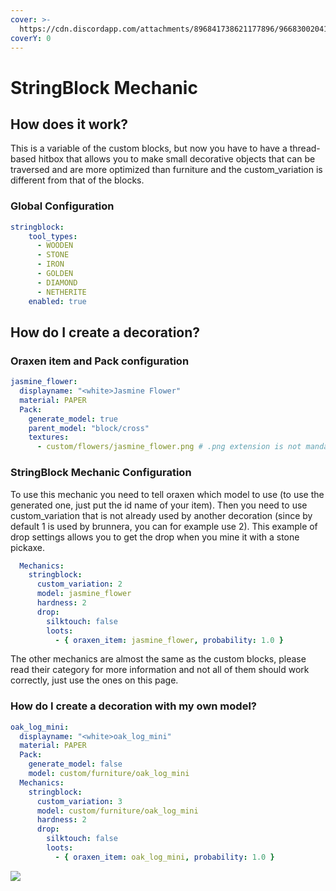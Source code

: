 ```yaml
---
cover: >-
  https://cdn.discordapp.com/attachments/896841738621177896/966830020419014666/unknown.png
coverY: 0
---
```


# StringBlock Mechanic

## How does it work?

This is a variable of the custom blocks, but now you have to have a thread-based hitbox that allows you to make small decorative objects that can be traversed and are more optimized than furniture and the custom\_variation is different from that of the blocks.

### Global Configuration

```yaml
stringblock:
    tool_types:
      - WOODEN
      - STONE
      - IRON
      - GOLDEN
      - DIAMOND
      - NETHERITE
    enabled: true
```

## How do I create a decoration?

### Oraxen item and Pack configuration

```yaml
jasmine_flower:
  displayname: "<white>Jasmine Flower"
  material: PAPER
  Pack:
    generate_model: true
    parent_model: "block/cross"
    textures:
      - custom/flowers/jasmine_flower.png # .png extension is not mandatory
```

### StringBlock Mechanic Configuration

To use this mechanic you need to tell oraxen which model to use (to use the generated one, just put the id name of your item). Then you need to use custom\_variation that is not already used by another decoration (since by default 1 is used by brunnera, you can for example use 2). This example of drop settings allows you to get the drop when you mine it with a stone pickaxe.

```yaml
  Mechanics:
    stringblock:
      custom_variation: 2
      model: jasmine_flower
      hardness: 2
      drop:
        silktouch: false
        loots:
          - { oraxen_item: jasmine_flower, probability: 1.0 }
```

The other mechanics are almost the same as the custom blocks, please read their category for more information and not all of them should work correctly, just use the ones on this page.

### How do I create a decoration with my own model?

```yaml
oak_log_mini:
  displayname: "<white>oak_log_mini"
  material: PAPER
  Pack:
    generate_model: false
    model: custom/furniture/oak_log_mini
  Mechanics:
    stringblock:
      custom_variation: 3
      model: custom/furniture/oak_log_mini
      hardness: 2
      drop:
        silktouch: false
        loots:
          - { oraxen_item: oak_log_mini, probability: 1.0 }
```

![](https://cdn.discordapp.com/attachments/958524021035647046/961424759718047784/unknown.png)
